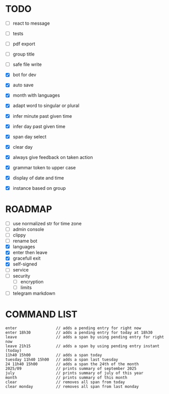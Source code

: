 # TODO

- [ ] react to message
- [ ] tests
- [ ] pdf export
- [ ] group title
- [ ] safe file write

- [x] bot for dev
- [x] auto save
- [x] month with languages
- [x] adapt word to singular or plural
- [x] infer minute past given time
- [x] infer day past given time
- [x] span day select
- [x] clear day
- [x] always give feedback on taken action
- [x] grammar token to upper case
- [x] display of date and time
- [x] instance based on group

# ROADMAP

- [ ] use normalized str for time zone
- [ ] admin console
- [ ] clippy
- [ ] rename bot
- [x] languages
- [x] enter then leave
- [x] gracefull exit
- [x] self-signed
- [ ] service
- [ ] security
  - [ ] encryption
  - [ ] limits
- [ ] telegram markdown

# COMMAND LIST

```
enter                 // adds a pending entry for right now
enter 18h30           // adds a pending entry for today at 18h30
leave                 // adds a span by using pending entry for right now
leave 21h15           // adds a span by using pending entry instant (today)
11h40 15h00           // adds a span today
tuesday 11h40 15h00   // adds a span last tuesday
24 11h40 15h00        // adds a span the 24th of the month
2025/09               // prints summary of september 2025
july                  // prints summary of july of this year
month                 // prints summary of this month
clear                 // removes all span from today
clear monday          // removes all span from last monday
```
